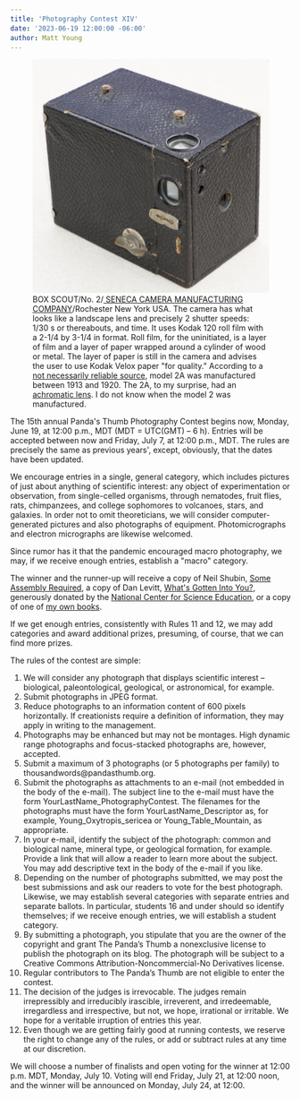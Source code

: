 ```yaml
---
title: 'Photography Contest XIV'
date: '2023-06-19 12:00:00 -06:00'
author: Matt Young
---
```


<figure>
<img src="/uploads/2023/DSC05465_Box_Camera_600.jpg" alt="Box camera"/>
<figcaption>BOX SCOUT/No. 2/<a href="http://camera-wiki.org/wiki/Seneca"> SENECA CAMERA MANUFACTURING COMPANY</a>/Rochester New York USA. The camera has what looks like a landscape lens and precisely 2 shutter speeds: 1/30&nbsp;s or thereabouts, and time. It uses Kodak 120 roll film with a 2-1/4 by 3-1/4&nbsp;in format. Roll film, for the uninitiated, is a layer of film and a layer of paper wrapped around a cylinder of wood or metal. The layer of paper is still in the camera and advises the user to use Kodak Velox paper "for quality." According to a <a href="https://www.etsy.com/listing/787758589/vintage-camera-seneca-scout-2a-box"> not necessarily reliable source</a>, model 2A was manufactured between 1913 and 1920. The 2A, to my surprise, had an <a href="https://www.pacificrimcamera.com/rl/02396/02396.pdf">achromatic lens</a>. I do not know when the model 2 was manufactured.</figcaption>
</figure>


The 15th annual Panda's Thumb Photography Contest begins now, Monday, June 19, at 12:00 p.m., MDT (MDT = UTC(GMT) – 6 h). Entries will be accepted between now and Friday, July 7, at 12:00 p.m., MDT. The rules are precisely the same as previous years', except, obviously, that the dates have been updated.

We encourage entries in a single, general category, which includes pictures of just about anything of scientific interest: any object of experimentation or observation, from single-celled organisms, through nematodes, fruit flies, rats, chimpanzees, and college sophomores to volcanoes, stars, and galaxies. In order not to omit theoreticians, we will consider computer-generated pictures and also photographs of equipment. Photomicrographs and electron micrographs are likewise welcomed.

Since rumor has it that the pandemic encouraged macro photography, we may, if we receive enough entries, establish a "macro" category.

The winner and the runner-up will receive a copy of Neil Shubin, <a href="https://www.penguinrandomhouse.com/books/540510/some-assembly-required-by-neil-shubin/">Some Assembly Required</a>, a copy of Dan Levitt, 
<a href="https://www.harpercollins.com/products/whats-gotten-into-you-dan-levitt?variant=40390219202594/"> What's Gotten Into You?</a>, generously donated by the <a href="https://ncse.com/">National Center for Science Education</a>, or a copy of one of <a href="https://www.amazon.com/stores/Matt-Young/author/B001HPILDU/">my own books</a>. 

<!--more-->

If we get enough entries, consistently with Rules 11 and 12, we may add categories and award additional prizes, presuming, of course, that we can find more prizes.

The rules of the contest are simple:

<ol><li>We will consider any photograph that displays scientific interest – biological, paleontological, geological, or astronomical, for example.</li>

<li>Submit photographs in JPEG format. </li>

<li>Reduce photographs to an information content of 600 pixels horizontally. If creationists require a definition of information, they may apply in writing to the management. </li>

<li>Photographs may be enhanced but may not be montages. High dynamic range photographs and focus-stacked photographs are, however, accepted. </li>

<li>Submit a maximum of 3 photographs (or 5 photographs per family) to thousandwords@pandasthumb.org. </li>

<li>Submit the photographs as attachments to an e-mail (not embedded in the body of the e-mail). The subject line to the e-mail must have the form YourLastName_PhotographyContest. The filenames for the photographs must have the form YourLastName_Descriptor as, for example, Young_Oxytropis_sericea or Young_Table_Mountain, as appropriate. </li>

<li>In your e-mail, identify the subject of the photograph: common and biological name, mineral type, or geological formation, for example. Provide a link that will allow a reader to learn more about the subject. You may add descriptive text in the body of the e-mail if you like. </li>

<li>Depending on the number of photographs submitted, we may post the best submissions and ask our readers to vote for the best photograph. Likewise, we may establish several categories with separate entries and separate ballots. In particular, students 16 and under should so identify themselves; if we receive enough entries, we will establish a student category. </li>

<li>By submitting a photograph, you stipulate that you are the owner of the copyright and grant The Panda’s Thumb a nonexclusive license to publish the photograph on its blog. The photograph will be subject to a Creative Commons Attribution-Noncommercial-No Derivatives license. </li>

<li>Regular contributors to The Panda’s Thumb are not eligible to enter the contest. </li>

<li>The decision of the judges is irrevocable. The judges remain irrepressibly and irreducibly irascible, irreverent, and irredeemable, irregardless and irrespective, but not, we hope, irrational or irritable. We hope for a veritable irruption of entries this year. </li>

<li>Even though we are getting fairly good at running contests, we reserve the right to change any of the rules, or add or subtract rules at any time at our discretion. </li></ol>

We will choose a number of finalists and open voting for the winner at 12:00 p.m. MDT, Monday, July 10. Voting will end Friday, July 21, at 12:00 noon, and the winner will be announced on Monday, July 24, at 12:00.
